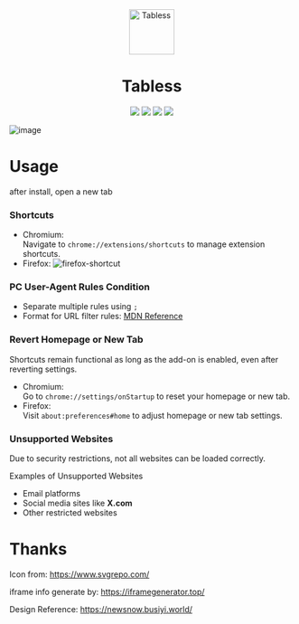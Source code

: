 <div align="center"><img src="https://github.com/user-attachments/assets/1aa0eb92-29f7-4d12-a672-6c1f11e01a1c" alt="Tabless"  style="height: 80px; width: 80px;">
</div>
<h1 align="center">Tabless</h1>
<div align="center">

[![](https://img.shields.io/github/v/release/u-Sir/tabless?label=Release&logo=github&display_name=release&link=https%3A%2F%2Fgithub.com%2Fu-Sir%2Ftabless%2Freleases&link=https%3A%2F%2Fgithub.com%2Fu-Sir%2Ftabless%2Freleases)](https://github.com/u-Sir/tabless/releases/latest)
[![](https://img.shields.io/amo/v/tabless.svg?label=Firefox&logo=firefoxbrowser)](https://addons.mozilla.org/firefox/addon/tabless)
[![](https://img.shields.io/badge/dynamic/json?label=Microsoft%20Edge&prefix=v&query=%24.version&url=https%3A%2F%2Fmicrosoftedge.microsoft.com%2Faddons%2Fgetproductdetailsbycrxid%2Ffmfcjoemdaphjmneapjllooimdkcjoal)](https://microsoftedge.microsoft.com/addons/detail/fmfcjoemdaphjmneapjllooimdkcjoal)
[![](https://img.shields.io/chrome-web-store/v/jdnghmlnjjibjgcgggjnegopapdanmbg.svg?label=Chrome%20Web%20Store&logo=googlechrome)](https://chrome.google.com/webstore/detail/jdnghmlnjjibjgcgggjnegopapdanmbg)

</div>


![image](https://github.com/user-attachments/assets/bddc0768-42c6-41a0-8985-59b1c986f541)
# Usage
after install, open a new tab
### Shortcuts  
- Chromium:  
  Navigate to `chrome://extensions/shortcuts` to manage extension shortcuts.  
- Firefox:
![firefox-shortcut](https://github.com/user-attachments/assets/6a25804e-9fd8-4ed8-b8b0-e7fd946a48ee)

### PC User-Agent Rules Condition
- Separate multiple rules using `;`
- Format for URL filter rules: [MDN Reference](https://developer.mozilla.org/docs/Mozilla/Add-ons/WebExtensions/API/declarativeNetRequest/RuleCondition#urlfilter)

### Revert Homepage or New Tab  
Shortcuts remain functional as long as the add-on is enabled, even after reverting settings.  
- Chromium:  
  Go to `chrome://settings/onStartup` to reset your homepage or new tab.  
- Firefox:  
  Visit `about:preferences#home` to adjust homepage or new tab settings. 

### Unsupported Websites  

Due to security restrictions, not all websites can be loaded correctly.  

Examples of Unsupported Websites  
- Email platforms  
- Social media sites like **X.com**  
- Other restricted websites  


# Thanks
Icon from: https://www.svgrepo.com/

iframe info generate by: https://iframegenerator.top/

Design Reference: https://newsnow.busiyi.world/


